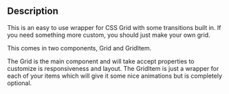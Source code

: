 ## Description

This is an easy to use wrapper for CSS Grid with some transitions built in. If you need something more custom, you should just make your own grid.

This comes in two components, Grid and GridItem.

The Grid is the main component and will take accept properties to customize is responsiveness and layout. The GridItem is just a wrapper for each of your items which will give it some nice animations but is completely optional.

